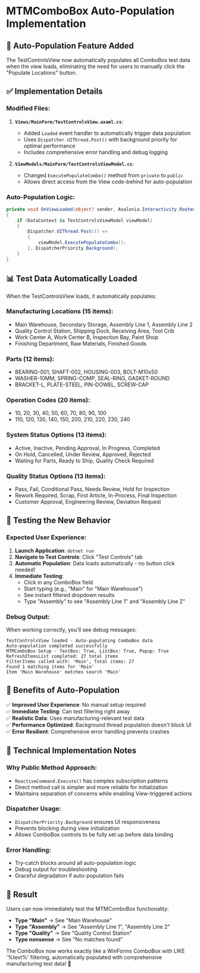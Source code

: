 # MTMComboBox Auto-Population Implementation

## 🎯 **Auto-Population Feature Added**

The TestControlsView now automatically populates all ComboBox test data when the view loads, eliminating the need for users to manually click the "Populate Locations" button.

## ✅ **Implementation Details**

### **Modified Files:**

1. **`Views/MainForm/TestControlsView.axaml.cs`**:
   - Added `Loaded` event handler to automatically trigger data population
   - Uses `Dispatcher.UIThread.Post()` with background priority for optimal performance
   - Includes comprehensive error handling and debug logging

2. **`ViewModels/MainForm/TestControlsViewModel.cs`**:
   - Changed `ExecutePopulateCombo()` method from `private` to `public`
   - Allows direct access from the View code-behind for auto-population

### **Auto-Population Logic:**

```csharp
private void OnViewLoaded(object? sender, Avalonia.Interactivity.RoutedEventArgs e)
{
    if (DataContext is TestControlsViewModel viewModel)
    {
        Dispatcher.UIThread.Post(() =>
        {
            viewModel.ExecutePopulateCombo();
        }, DispatcherPriority.Background);
    }
}
```

## 📊 **Test Data Automatically Loaded**

When the TestControlsView loads, it automatically populates:

### **Manufacturing Locations (15 items):**
- Main Warehouse, Secondary Storage, Assembly Line 1, Assembly Line 2
- Quality Control Station, Shipping Dock, Receiving Area, Tool Crib
- Work Center A, Work Center B, Inspection Bay, Paint Shop
- Finishing Department, Raw Materials, Finished Goods

### **Parts (12 items):**
- BEARING-001, SHAFT-002, HOUSING-003, BOLT-M10x50
- WASHER-10MM, SPRING-COMP, SEAL-RING, GASKET-ROUND
- BRACKET-L, PLATE-STEEL, PIN-DOWEL, SCREW-CAP

### **Operation Codes (20 items):**
- 10, 20, 30, 40, 50, 60, 70, 80, 90, 100
- 110, 120, 130, 140, 150, 200, 210, 220, 230, 240

### **System Status Options (13 items):**
- Active, Inactive, Pending Approval, In Progress, Completed
- On Hold, Cancelled, Under Review, Approved, Rejected
- Waiting for Parts, Ready to Ship, Quality Check Required

### **Quality Status Options (13 items):**
- Pass, Fail, Conditional Pass, Needs Review, Hold for Inspection
- Rework Required, Scrap, First Article, In-Process, Final Inspection
- Customer Approval, Engineering Review, Deviation Request

## 🧪 **Testing the New Behavior**

### **Expected User Experience:**

1. **Launch Application**: `dotnet run`
2. **Navigate to Test Controls**: Click "Test Controls" tab
3. **Automatic Population**: Data loads automatically - no button click needed!
4. **Immediate Testing**: 
   - Click in any ComboBox field
   - Start typing (e.g., "Main" for "Main Warehouse")
   - See instant filtered dropdown results
   - Type "Assembly" to see "Assembly Line 1" and "Assembly Line 2"

### **Debug Output:**
When working correctly, you'll see debug messages:
```
TestControlsView loaded - Auto-populating ComboBox data
Auto-population completed successfully
MTMComboBox Setup - TextBox: True, ListBox: True, Popup: True
RefreshItemsList completed: 27 total items
FilterItems called with: 'Main', Total items: 27
Found 1 matching items for 'Main'
Item 'Main Warehouse' matches search 'Main'
```

## 🚀 **Benefits of Auto-Population**

✅ **Improved User Experience**: No manual setup required  
✅ **Immediate Testing**: Can test filtering right away  
✅ **Realistic Data**: Uses manufacturing-relevant test data  
✅ **Performance Optimized**: Background thread population doesn't block UI  
✅ **Error Resilient**: Comprehensive error handling prevents crashes  

## 🔧 **Technical Implementation Notes**

### **Why Public Method Approach:**
- `ReactiveCommand.Execute()` has complex subscription patterns
- Direct method call is simpler and more reliable for initialization
- Maintains separation of concerns while enabling View-triggered actions

### **Dispatcher Usage:**
- `DispatcherPriority.Background` ensures UI responsiveness
- Prevents blocking during view initialization
- Allows ComboBox controls to be fully set up before data binding

### **Error Handling:**
- Try-catch blocks around all auto-population logic
- Debug output for troubleshooting
- Graceful degradation if auto-population fails

## 🎯 **Result**

Users can now immediately test the MTMComboBox functionality:
- **Type "Main"** → See "Main Warehouse" 
- **Type "Assembly"** → See "Assembly Line 1", "Assembly Line 2"
- **Type "Quality"** → See "Quality Control Station"
- **Type nonsense** → See "No matches found"

The ComboBox now works exactly like a WinForms ComboBox with LIKE '%text%' filtering, automatically populated with comprehensive manufacturing test data! 🎉
